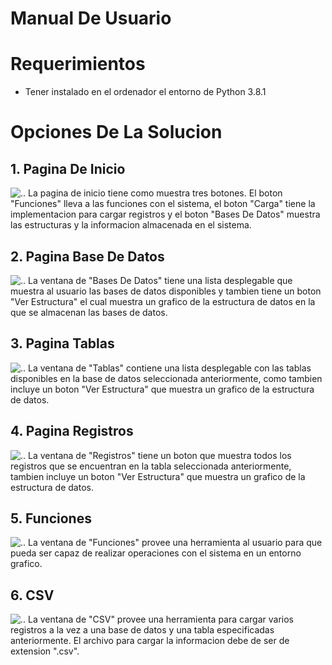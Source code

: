 # Manual De Usuario

# Requerimientos
* Tener instalado en el ordenador el entorno de Python 3.8.1

# Opciones De La Solucion


## 1. Pagina De Inicio
![..](https://github.com/jorgeisa/Respaldo_EDD_Fase1/blob/main/team13/Inicio.png)
La pagina de inicio tiene como muestra tres botones. El boton "Funciones" lleva a las funciones con el sistema, el boton "Carga" tiene la implementacion para cargar registros y el boton "Bases De Datos" muestra las estructuras y la informacion almacenada en el sistema.


## 2. Pagina Base De Datos
![..](https://github.com/jorgeisa/Respaldo_EDD_Fase1/blob/main/team13/BD.png)
La ventana de "Bases De Datos" tiene una lista desplegable que muestra al usuario las bases de datos 
disponibles y tambien tiene un boton "Ver Estructura" el cual muestra un grafico de la estructura de datos en la que se almacenan las bases de datos.

## 3. Pagina Tablas
![..](https://github.com/jorgeisa/Respaldo_EDD_Fase1/blob/main/team13/Tablas.png)
La ventana de "Tablas" contiene una lista desplegable con las tablas disponibles en la base de datos 
seleccionada anteriormente, como tambien incluye un boton "Ver Estructura" que muestra un grafico de la estructura de datos.

## 4. Pagina Registros
![..](https://github.com/jorgeisa/Respaldo_EDD_Fase1/blob/main/team13/Registros.png)
La ventana de "Registros" tiene un boton que muestra todos los registros que se encuentran en la tabla seleccionada anteriormente, tambien incluye un boton "Ver Estructura" que muestra un grafico de la estructura de datos.

## 5. Funciones
![..](https://github.com/jorgeisa/Respaldo_EDD_Fase1/blob/main/team13/Funciones.png)
La ventana de "Funciones" provee una herramienta al usuario para que pueda ser capaz de realizar operaciones con el sistema en un entorno grafico.

## 6. CSV
![..](https://github.com/jorgeisa/Respaldo_EDD_Fase1/blob/main/team13/CSV.png)
La ventana de "CSV" provee una herramienta para cargar varios registros a la vez a una base de datos y una tabla especificadas anteriormente. El archivo para cargar la informacion debe de ser de extension 
".csv".
